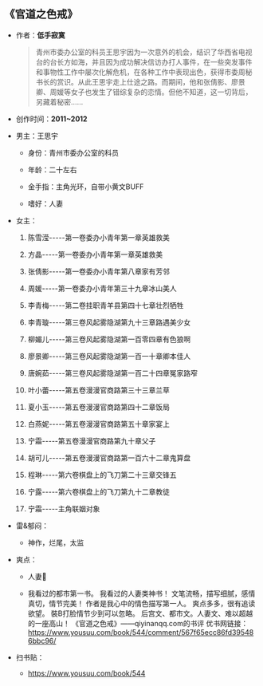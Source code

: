 ## 《官道之色戒》

- 作者：**低手寂寞**
  
    > 青州市委办公室的科员王思宇因为一次意外的机会，结识了华西省电视台的台长方如海，并且因为成功解决信访办打人事件，在一些突发事件和事物性工作中屡次化解危机，在各种工作中表现出色，获得市委周秘书长的赏识。从此王思宇走上仕途之路。而期间，他和张倩影、廖景卿、周媛等女子也发生了错综复杂的恋情。但他不知道，这一切背后，另藏着秘密……

- 创作时间：**2011~2012**

- 男主：王思宇

  * 身份：青州市委办公室的科员
  
  * 年龄：二十左右
  * 金手指：主角光环，自带小黄文BUFF
  * 嗜好：人妻

- 女主：

  1. 陈雪滢-----第一卷委办小青年第一章英雄救美

  2. 方晶-----第一卷委办小青年第一章英雄救美
  3. 张倩影-----第一卷委办小青年第八章家有芳邻
  4. 周媛-----第一卷委办小青年第三十九章冰山美人
  5. 李青梅-----第二卷挂职青羊县第四十七章壮烈牺牲
  6. 李青璇-----第三卷风起雾隐湖第九十三章路遇美少女
  7. 柳媚儿-----第三卷风起雾隐湖第一百零四章有色狼啊
  8. 廖景卿-----第三卷风起雾隐湖第一百一十章卿本佳人
  9. 唐婉茹-----第三卷风起雾隐湖第一百二十四章冤家路窄
  10. 叶小蕾-----第五卷漫漫官商路第三十三章兰草
  11. 夏小玉-----第五卷漫漫官商路第四十二章饭局
  12. 白燕妮-----第五卷漫漫官商路第五十章家宴上
  13. 宁霜-----第五卷漫漫官商路第九十章父子
  14. 胡可儿-----第五卷漫漫官商路第一百六十二章鬼算盘
  15. 程琳-----第六卷棋盘上的飞刀第二十三章交锋五
  16. 宁露-----第六卷棋盘上的飞刀第九十二章教徒
  17. 宁霜-----主角联姻对象

- 雷&郁闷：

  * 神作，烂尾，太监

- 爽点：
  
  * 人妻👏

  * 我看过的都市第一书。
  我看过的人妻类神书！
  文笔流畅，描写细腻，感情真切，情节完美！
  作者是我心中的情色描写第一人。
  爽点多多，很有追读欲望。
  裝B打脸情节少到可以忽略。
  后宫文、都市文。人妻文、难以超越的一座高山！
  《官道之色戒》——qiyinanqq.com的书评
  优书网链接：https://www.yousuu.com/book/544/comment/567f65ecc86fd395486bbc96/

- 扫书贴：
  
  * <https://www.yousuu.com/book/544>